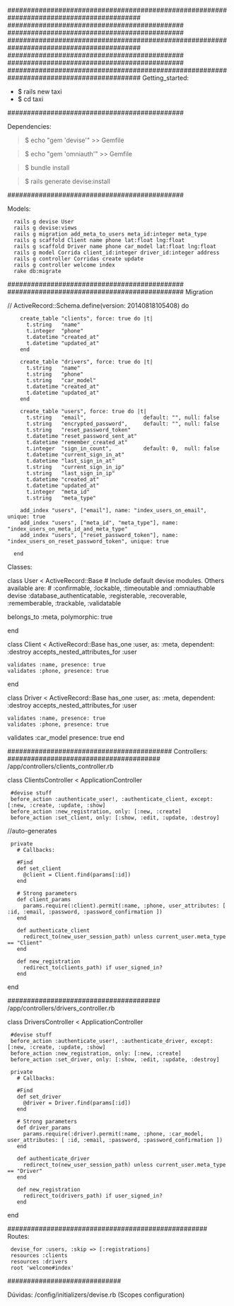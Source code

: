 ##########################################################################################
#############################################
#############################################
##########################################################################################
#############################################
#############################################
##########################################################################################
Getting_started:
  *	$ rails new taxi
  *	$ cd taxi

#############################################

Dependencies:
  >	$ echo "gem 'devise'" >> Gemfile
  
  >	$ echo "gem 'omniauth'" >> Gemfile
  
  >	$ bundle install
  
  >	$ rails generate devise:install

#############################################

Models:

      rails g devise User
      rails g devise:views 
      rails g migration add_meta_to_users meta_id:integer meta_type
      rails g scaffold Client name phone lat:float lng:float
      rails g scaffold Driver name phone car_model lat:float lng:float
      rails g model Corrida client_id:integer driver_id:integer address
      rails g controller Corridas create update
      rails g controller welcome index
      rake db:migrate

#############################################
#############################################
Migration

//
ActiveRecord::Schema.define(version: 20140818105408) do

        create_table "clients", force: true do |t|
          t.string   "name"
          t.integer  "phone"
          t.datetime "created_at"
          t.datetime "updated_at"
        end
      
        create_table "drivers", force: true do |t|
          t.string   "name"
          t.string   "phone"
          t.string   "car_model"
          t.datetime "created_at"
          t.datetime "updated_at"
        end
      
        create_table "users", force: true do |t|
          t.string   "email",                  default: "", null: false
          t.string   "encrypted_password",     default: "", null: false
          t.string   "reset_password_token"
          t.datetime "reset_password_sent_at"
          t.datetime "remember_created_at"
          t.integer  "sign_in_count",          default: 0,  null: false
          t.datetime "current_sign_in_at"
          t.datetime "last_sign_in_at"
          t.string   "current_sign_in_ip"
          t.string   "last_sign_in_ip"
          t.datetime "created_at"
          t.datetime "updated_at"
          t.integer  "meta_id"
          t.string   "meta_type"
      
        add_index "users", ["email"], name: "index_users_on_email", unique: true
        add_index "users", ["meta_id", "meta_type"], name: "index_users_on_meta_id_and_meta_type"
        add_index "users", ["reset_password_token"], name: "index_users_on_reset_password_token", unique: true
      
      end

Classes:


  class User < ActiveRecord::Base
    # Include default devise modules. Others available are:
    # :confirmable, :lockable, :timeoutable and :omniauthable
    devise :database_authenticatable, :registerable,
           :recoverable, :rememberable, :trackable, :validatable
           
  belongs_to :meta, polymorphic: true 
    
  end

  class Client < ActiveRecord::Base
    has_one :user, as: :meta, dependent: :destroy
    accepts_nested_attributes_for :user
    
    validates :name, presence: true
    validates :phone, presence: true
  
  end

  class Driver < ActiveRecord::Base
    has_one :user, as: :meta, dependent: :destroy
    accepts_nested_attributes_for :user
    
    validates :name, presence: true
    validates :phone, presence: true
  validates :car_model presence: true
  end

##########################################
Controllers:
   #######################################
   /app/controllers/clients_controller.rb
   
   class ClientsController < ApplicationController
     
     #devise stuff
     before_action :authenticate_user!, :authenticate_client, except: [:new, :create, :update, :show]
     before_action :new_registration, only: [:new, :create]
     before_action :set_client, only: [:show, :edit, :update, :destroy]
   
   //auto-generates
   
     private
       # Callbacks:
       
       #Find
       def set_client
         @client = Client.find(params[:id])
       end
   
       # Strong parameters
       def client_params
         params.require(:client).permit(:name, :phone, user_attributes: [ :id, :email, :password, :password_confirmation ])
       end
       
       def authenticate_client     
         redirect_to(new_user_session_path) unless current_user.meta_type == "Client"  
       end
       
       def new_registration
         redirect_to(clients_path) if user_signed_in?
       end
       
   end
   
   #######################################
   /app/controllers/drivers_controller.rb
   
   class DriversController < ApplicationController
     
     #devise stuff
     before_action :authenticate_user!, :authenticate_driver, except: [:new, :create, :update, :show]
     before_action :new_registration, only: [:new, :create]
     before_action :set_driver, only: [:show, :edit, :update, :destroy]
   
     private
       # Callbacks:
       
       #Find
       def set_driver
         @driver = Driver.find(params[:id])
       end
   
       # Strong parameters
       def driver_params
         params.require(:driver).permit(:name, :phone, :car_model, user_attributes: [ :id, :email, :password, :password_confirmation ])
       end
       
       def authenticate_driver     
         redirect_to(new_user_session_path) unless current_user.meta_type == "Driver"  
       end
       
       def new_registration
         redirect_to(drivers_path) if user_signed_in?
       end
       
   end
   
   ###################################################
   Routes:
   
     
     devise_for :users, :skip => [:registrations]
     resources :clients
     resources :drivers
     root 'welcome#index'
   
   #############################

Dúvidas:
/config/initializers/devise.rb (Scopes configuration)

